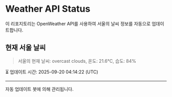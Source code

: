 
# Weather API Status

이 리포지토리는 OpenWeather API를 사용하여 서울의 날씨 정보를 자동으로 업데이트합니다.

## 현재 서울 날씨
> 서울의 현재 날씨: overcast clouds, 온도: 21.6°C, 습도: 84%

⏳ 업데이트 시간: 2025-09-20 04:14:22 (UTC)

---
자동 업데이트 봇에 의해 관리됩니다.
